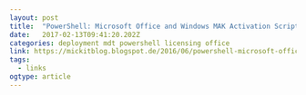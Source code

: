 ```yaml
---
layout: post 
title:  "PowerShell: Microsoft Office and Windows MAK Activation Script | Mick's IT Blogs" 
date:   2017-02-13T09:41:20.202Z 
categories: deployment mdt powershell licensing office
link: https://mickitblog.blogspot.de/2016/06/powershell-microsoft-office-and-windows.html 
tags:
  - links
ogtype: article 
---
```


